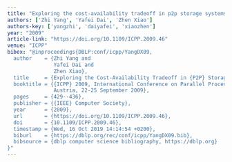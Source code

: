 ```yaml
---
title: "Exploring the cost-availability tradeoff in p2p storage systems"
authors: ['Zhi Yang', 'Yafei Dai', 'Zhen Xiao']
authors-key: ['yangzhi', 'daiyafei', 'xiaozhen']
year: "2009"
article-link: "https://doi.org/10.1109/ICPP.2009.46"
venue: "ICPP"
bibex: "@inproceedings{DBLP:conf/icpp/YangDX09,
  author    = {Zhi Yang and
               Yafei Dai and
               Zhen Xiao},
  title     = {Exploring the Cost-Availability Tradeoff in {P2P} Storage Systems},
  booktitle = {{ICPP} 2009, International Conference on Parallel Processing, Vienna,
               Austria, 22-25 September 2009},
  pages     = {429--436},
  publisher = {{IEEE} Computer Society},
  year      = {2009},
  url       = {https://doi.org/10.1109/ICPP.2009.46},
  doi       = {10.1109/ICPP.2009.46},
  timestamp = {Wed, 16 Oct 2019 14:14:54 +0200},
  biburl    = {https://dblp.org/rec/conf/icpp/YangDX09.bib},
  bibsource = {dblp computer science bibliography, https://dblp.org}
}"
---
```

